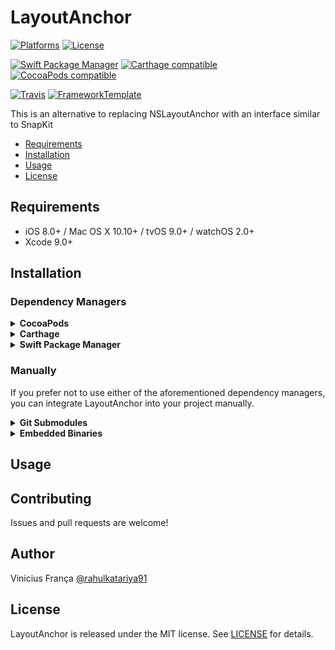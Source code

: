 # LayoutAnchor

[![Platforms](https://img.shields.io/cocoapods/p/LayoutAnchor.svg)](https://cocoapods.org/pods/LayoutAnchor)
[![License](https://img.shields.io/cocoapods/l/LayoutAnchor.svg)](https://raw.githubusercontent.com/viniciusfranca/LayoutAnchor/master/LICENSE)

[![Swift Package Manager](https://img.shields.io/badge/Swift%20Package%20Manager-compatible-brightgreen.svg)](https://github.com/apple/swift-package-manager)
[![Carthage compatible](https://img.shields.io/badge/Carthage-compatible-4BC51D.svg?style=flat)](https://github.com/Carthage/Carthage)
[![CocoaPods compatible](https://img.shields.io/cocoapods/v/LayoutAnchor.svg)](https://cocoapods.org/pods/LayoutAnchor)

[![Travis](https://img.shields.io/travis/viniciusfranca/LayoutAnchor/master.svg)](https://travis-ci.org/viniciusfranca/LayoutAnchor/branches)
[![FrameworkTemplate](https://img.shields.io/badge/SwiftFramework-Template-red.svg)](http://github.com/RahulKatariya/FrameworkTemplate)

This is an alternative to replacing NSLayoutAnchor with an interface similar to SnapKit

- [Requirements](#requirements)
- [Installation](#installation)
- [Usage](#usage)
- [License](#license)

## Requirements

- iOS 8.0+ / Mac OS X 10.10+ / tvOS 9.0+ / watchOS 2.0+
- Xcode 9.0+

## Installation

### Dependency Managers
<details>
  <summary><strong>CocoaPods</strong></summary>

[CocoaPods](http://cocoapods.org) is a dependency manager for Cocoa projects. You can install it with the following command:

```bash
$ gem install cocoapods
```

To integrate LayoutAnchor into your Xcode project using CocoaPods, specify it in your `Podfile`:

```ruby
source 'https://github.com/CocoaPods/Specs.git'
platform :ios, '8.0'
use_frameworks!

pod 'LayoutAnchor', '~> 0.0.1'
```

Then, run the following command:

```bash
$ pod install
```

</details>

<details>
  <summary><strong>Carthage</strong></summary>

[Carthage](https://github.com/Carthage/Carthage) is a decentralized dependency manager that automates the process of adding frameworks to your Cocoa application.

You can install Carthage with [Homebrew](http://brew.sh/) using the following command:

```bash
$ brew update
$ brew install carthage
```

To integrate LayoutAnchor into your Xcode project using Carthage, specify it in your `Cartfile`:

```ogdl
github "viniciusfranca/LayoutAnchor" ~> 0.0.1
```

</details>

<details>
  <summary><strong>Swift Package Manager</strong></summary>

To use LayoutAnchor as a [Swift Package Manager](https://swift.org/package-manager/) package just add the following in your Package.swift file.

``` swift
// swift-tools-version:4.1

import PackageDescription

let package = Package(
    name: "HelloLayoutAnchor",
    dependencies: [
        .package(url: "https://github.com/viniciusfranca/LayoutAnchor.git", .upToNextMajor(from: "0.0.1"))
    ],
    targets: [
        .target(name: "HelloLayoutAnchor", dependencies: ["LayoutAnchor"])
    ]
)
```
</details>

### Manually

If you prefer not to use either of the aforementioned dependency managers, you can integrate LayoutAnchor into your project manually.

<details>
  <summary><strong>Git Submodules</strong></summary><p>

- Open up Terminal, `cd` into your top-level project directory, and run the following command "if" your project is not initialized as a git repository:

```bash
$ git init
```

- Add LayoutAnchor as a git [submodule](http://git-scm.com/docs/git-submodule) by running the following command:

```bash
$ git submodule add https://github.com/viniciusfranca/LayoutAnchor.git
$ git submodule update --init --recursive
```

- Open the new `LayoutAnchor` folder, and drag the `LayoutAnchor.xcodeproj` into the Project Navigator of your application's Xcode project.

    > It should appear nested underneath your application's blue project icon. Whether it is above or below all the other Xcode groups does not matter.

- Select the `LayoutAnchor.xcodeproj` in the Project Navigator and verify the deployment target matches that of your application target.
- Next, select your application project in the Project Navigator (blue project icon) to navigate to the target configuration window and select the application target under the "Targets" heading in the sidebar.
- In the tab bar at the top of that window, open the "General" panel.
- Click on the `+` button under the "Embedded Binaries" section.
- You will see two different `LayoutAnchor.xcodeproj` folders each with two different versions of the `LayoutAnchor.framework` nested inside a `Products` folder.

    > It does not matter which `Products` folder you choose from.

- Select the `LayoutAnchor.framework`.

- And that's it!

> The `LayoutAnchor.framework` is automagically added as a target dependency, linked framework and embedded framework in a copy files build phase which is all you need to build on the simulator and a device.

</p></details>

<details>
  <summary><strong>Embedded Binaries</strong></summary><p>

- Download the latest release from https://github.com/viniciusfranca/LayoutAnchor/releases
- Next, select your application project in the Project Navigator (blue project icon) to navigate to the target configuration window and select the application target under the "Targets" heading in the sidebar.
- In the tab bar at the top of that window, open the "General" panel.
- Click on the `+` button under the "Embedded Binaries" section.
- Add the downloaded `LayoutAnchor.framework`.
- And that's it!

</p></details>

## Usage

## Contributing

Issues and pull requests are welcome!

## Author

Vinicius França [@rahulkatariya91](https://twitter.com/rahulkatariya91)

## License

LayoutAnchor is released under the MIT license. See [LICENSE](https://github.com/viniciusfranca/LayoutAnchor/blob/master/LICENSE) for details.
